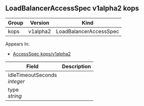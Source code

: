 ## LoadBalancerAccessSpec v1alpha2 kops

Group        | Version     | Kind
------------ | ---------- | -----------
kops | v1alpha2 | LoadBalancerAccessSpec





<aside class="notice">
Appears In:

<ul> 
<li><a href="#accessspec-v1alpha2-kops">AccessSpec kops/v1alpha2</a></li>
</ul></aside>

Field        | Description
------------ | -----------
idleTimeoutSeconds <br /> *integer*    | 
type <br /> *string*    | 

